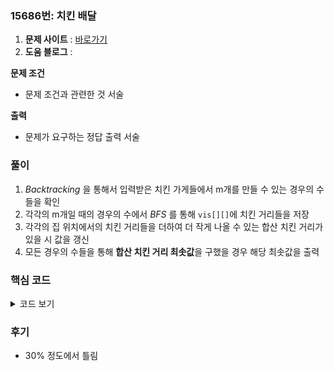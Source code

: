 ### 15686번: 치킨 배달

1. **문제 사이트** : [바로가기](https://www.acmicpc.net/problem/15686)
2. **도움 블로그** : 

**문제 조건**
- 문제 조건과 관련한 것 서술

**출력**  
- 문제가 요구하는 정답 출력 서술

### 풀이
1. _Backtracking_ 을 통해서 입력받은 치킨 가게들에서 m개를 만들 수 있는 경우의 수들을 확인
2. 각각의 m개일 때의 경우의 수에서 _BFS_ 를 통해 `vis[][]`에 치킨 거리들을 저장
3. 각각의 집 위치에서의 치킨 거리들을 더하여 더 작게 나올 수 있는 합산 치킨 거리가 있을 시 값을 갱신
4. 모든 경우의 수들을 통해 **합산 치킨 거리 최솟값**을 구했을 경우 해당 최솟값을 출력

### 핵심 코드

<details>
<summary>코드 보기</summary>

```cpp
void backtracking(int cnt, int cur) {
    if(cnt == m) {
        fill_n(&vis[0][0], 51 * 51, 0);
        queue<pair<int, int> > Q;
        
        for(int i = 0; i < chicken.size(); i++) {
            if(chi_vis[i]) {
                Q.push({chicken[i].first, chicken[i].second});
                
                // vis[][]에서 다시 출발 지점으로 방문하는 것을 막기 위함
                vis[chicken[i].first][chicken[i].second] = 1;
            }
        }
        
        while(!Q.empty()) {
            int x = Q.front().first;
            int y = Q.front().second;
            Q.pop();
            
            for(int i = 0; i < 4; i++) {
                int nx = x + dx[i];
                int ny = y + dy[i];
                
                if(nx < 0 || nx >= n || ny < 0 || ny >= n) continue;
                if(vis[nx][ny]) continue;
                vis[nx][ny] = vis[x][y] + 1;
                Q.push({nx, ny});
            }
        }
        
        // 치킨으로부터 집까지 거리들의 합
        int distance = 0;
        for(int i = 0; i < home.size(); i++) {
            // 치킨 집 시작이 1로 시작함으로 1을 뺌
            distance += (vis[home[i].first][home[i].second] - 1);
        }

        ans = min(ans, distance);

        return;
    }
    
    for(int nxt = cur; nxt < chicken.size(); nxt++) {
        chi_vis[nxt] = true;
        backtracking(cnt + 1, nxt + 1);
        chi_vis[nxt] = false;
    }
}
```
- `backtracking()` 매개변수로 현재 치킨 가게 수 `cnt`, 현재 오픈한 치킨 가게의 순서인 `cur`
- `chi_vis[]`는 오픈한 치킨 가게를 나타내서 `cur`을 시작하여 `nxt`에 저장
- 해당 `nxt`번째의 치킨 가게를 오픈후 다음 오픈할 치킨 가게를 `backtracking()`을 호출하여 탐색
- 탐색을 진행 하다가 `cnt`가 `m`개 일 때 해당 오픈된 치킨 가게들로 각 칸의 거리를 저장할 `vis[][]` 선언
- 각 오픈한 치킨 가게들 위치는 치킨 거리를 1로 저장 (_방문하는 것을 방지 목적_)
- _BFS_ 를 통해 `vis[][]`에 각 칸에 치킨 거리의 최소 거리들로 저장
- 각 집에서 치킨 거리의 합을 더하는 데 아까 최초 시작 치킨 거리를 1로 저장했으므로 **-1을 한 후 합산**
- `ans` 값과 합산한 `distance` 값과 비교하여 더 최솟값으로 갱신
- 위 과정들을 _Backtracking_ 탐색을 통해 여러 개의 치킨 가게들에서 `m`개를 하는 경우의 수들을 모두 비교하여 `ans` 값에는 **모든 경우의 수에서 최소 치킨 거리가 저장**
</details>

### 후기
- 30% 정도에서 틀림